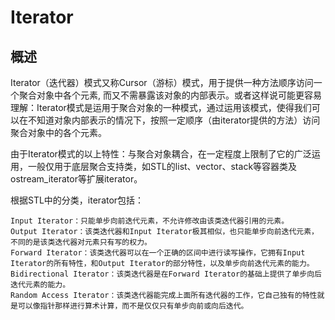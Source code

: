 # Iterator
## 概述
Iterator（迭代器）模式又称Cursor（游标）模式，用于提供一种方法顺序访问一个聚合对象中各个元素, 而又不需暴露该对象的内部表示。或者这样说可能更容易理解：Iterator模式是运用于聚合对象的一种模式，通过运用该模式，使得我们可以在不知道对象内部表示的情况下，按照一定顺序（由iterator提供的方法）访问聚合对象中的各个元素。

由于Iterator模式的以上特性：与聚合对象耦合，在一定程度上限制了它的广泛运用，一般仅用于底层聚合支持类，如STL的list、vector、stack等容器类及ostream_iterator等扩展iterator。

根据STL中的分类，iterator包括：

```
Input Iterator：只能单步向前迭代元素，不允许修改由该类迭代器引用的元素。
Output Iterator：该类迭代器和Input Iterator极其相似，也只能单步向前迭代元素，不同的是该类迭代器对元素只有写的权力。
Forward Iterator：该类迭代器可以在一个正确的区间中进行读写操作，它拥有Input Iterator的所有特性，和Output Iterator的部分特性，以及单步向前迭代元素的能力。
Bidirectional Iterator：该类迭代器是在Forward Iterator的基础上提供了单步向后迭代元素的能力。
Random Access Iterator：该类迭代器能完成上面所有迭代器的工作，它自己独有的特性就是可以像指针那样进行算术计算，而不是仅仅只有单步向前或向后迭代。
```
